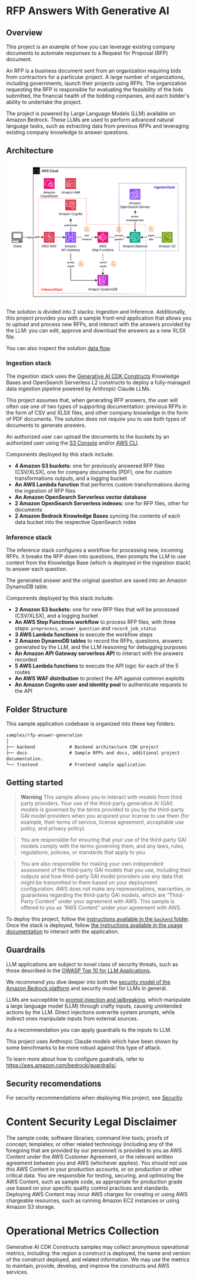 # RFP Answers With Generative AI

## Overview

This project is an example of how you can leverage existing company documents to automate responses to a Request for Proposal (RFP) document.

An RFP is a business document sent from an organization requiring bids from contractors for a particular project. A large number of organizations, including governments, launch their projects using RFPs. The organization requesting the RFP is responsible for evaluating the feasibility of the bids submitted, the financial health of the bidding companies, and each bidder's ability to undertake the project.

The project is powered by Large Language Models (LLM) available on Amazon Bedrock. These LLMs are used to perform advanced natural language tasks, such as extracting data from previous RFPs and leveraging existing company knowledge to answer questions.

## Architecture

![Drawing showing a serverless RAG architecture divided into two stacks, inference and ingestion.](docs/images/architecture.png)

The solution is divided into 2 stacks: Ingestion and Inference. Additionally, this project provides you with a sample front-end application that allows you to upload and process new RFPs, and interact with the answers provided by the LLM: you can edit, approve and download the answers as a new XLSX file.

You can also inspect the solution [data flow](docs/images/data-flow.png).

### Ingestion stack

The ingestion stack uses the [Generative AI CDK Constructs](https://github.com/awslabs/generative-ai-cdk-constructs) Knowledge Bases and OpenSearch Serverless L2 constructs to deploy a fully-managed data ingestion pipeline powered by Anthropic Claude LLMs.

This project assumes that, when generating RFP answers, the user will often use one of two types of supporting documentation: previous RFPs in the form of CSV and XLSX files, and other company knowledge in the form of PDF documents. The solution does not require you to use both types of documents to generate answers.

An authorized user can upload the documents to the buckets by an authorized user using the [S3 Console](https://console.aws.amazon.com/s3/home) and/or [AWS CLI](https://aws.amazon.com/cli/).

Components deployed by this stack include:

- **4 Amazon S3 buckets:** one for previously answered RFP files (CSV/XLSX), one for company documents (PDF), one for custom transformations outputs, and a logging bucket
- **An AWS Lambda function** that performs custom transformations during the ingestion of RFP files
- **An Amazon OpenSearch Serverless vector database**
- **2 Amazon OpenSearch Serverless indexes:** one for RFP files, other for documents
- **2 Amazon Bedrock Knowledge Bases** syncing the contents of each data bucket into the respective OpenSearch index

### Inference stack

The inference stack configures a workflow for processing new, incoming RFPs. It breaks the RFP down into questions, then prompts the LLM to use context from the Knowledge Base (which is deployed in the ingestion stack) to answer each question.

The generated answer and the original question are saved into an Amazon DynamoDB table.

Components deployed by this stack include:

- **2 Amazon S3 buckets:** one for new RFP files that will be processed (CSV/XLSX), and a logging bucket
- **An AWS Step Functions workflow** to process RFP files, with three steps: `preprocess`, `answer_question` and `record_job_status`
- **3 AWS Lambda functions** to execute the workflow steps
- **2 Amazon DynamoDB tables** to record the RFPs, questions, answers generated by the LLM, and the LLM reasoning for debugging purposes
- **An Amazon API Gateway serverless API** to interact with the answers recorded
- **5 AWS Lambda functions** to execute the API logic for each of the 5 routes
- **An AWS WAF distribution** to protect the API against common exploits
- **An Amazon Cognito user and identity pool** to authenticate requests to the API

## Folder Structure

This sample application codebase is organized into these key folders:

```
samples/rfp-answer-generation
│
├── backend             # Backend architecture CDK project
├── docs                # Sample RFPs and docs, additional project documentation.
└── frontend            # Frontend sample application
```

## Getting started

> **Warning**
> This sample allows you to interact with models from third party providers. Your use of the third-party generative AI (GAI) models is governed by the terms provided to you by the third-party GAI model providers when you acquired your license to use them (for example, their terms of service, license agreement, acceptable use policy, and privacy policy).

> You are responsible for ensuring that your use of the third-party GAI models comply with the terms governing them, and any laws, rules, regulations, policies, or standards that apply to you.

> You are also responsible for making your own independent assessment of the third-party GAI models that you use, including their outputs and how third-party GAI model providers use any data that might be transmitted to them based on your deployment configuration. AWS does not make any representations, warranties, or guarantees regarding the third-party GAI models, which are “Third-Party Content” under your agreement with AWS. This sample is offered to you as “AWS Content” under your agreement with AWS.

To deploy this project, follow the [instructions available in the `backend` folder](backend/README.md). Once the stack is deployed, follow [the instructions available in the usage documentation](docs/usage.md) to interact with the application.

## Guardrails

LLM applications are subject to novel class of security threats, such as those described in the [OWASP Top 10 for LLM Applications](https://owasp.org/www-project-top-10-for-large-language-model-applications/).

We recommend you dive deeper into both the [security model of the Amazon Bedrock platform](https://docs.aws.amazon.com/bedrock/latest/userguide/security.html) and security model for LLMs in general.

LLMs are succeptible to [prompt injection and jailbreaking](https://simonwillison.net/2024/Mar/5/prompt-injection-jailbreaking/), which manipulate a large language model (LLM) through crafty inputs, causing unintended actions by the LLM. Direct injections overwrite system prompts, while indirect ones manipulate inputs from external sources.

As a recommendation you can apply guardrails to the inputs to LLM.

This project uses Anthropic Claude models which have been shown by some benchmarks to be more robust against this type of attack.

To learn more about how to configure guardrails, refer to https://aws.amazon.com/bedrock/guardrails/.

## Security recomendations

For security recommendations when deploying this project, see [Security](docs/security.md).

# Content Security Legal Disclaimer

The sample code; software libraries; command line tools; proofs of concept; templates; or other related technology (including any of the foregoing that are provided by our personnel) is provided to you as AWS Content under the AWS Customer Agreement, or the relevant written agreement between you and AWS (whichever applies). You should not use this AWS Content in your production accounts, or on production or other critical data. You are responsible for testing, securing, and optimizing the AWS Content, such as sample code, as appropriate for production grade use based on your specific quality control practices and standards. Deploying AWS Content may incur AWS charges for creating or using AWS chargeable resources, such as running Amazon EC2 instances or using Amazon S3 storage.


# Operational Metrics Collection

Generative AI CDK Constructs samples may collect anonymous operational metrics, including: the region a construct is deployed, the name and version of the construct deployed, and related information. We may use the metrics to maintain, provide, develop, and improve the constructs and AWS services.

